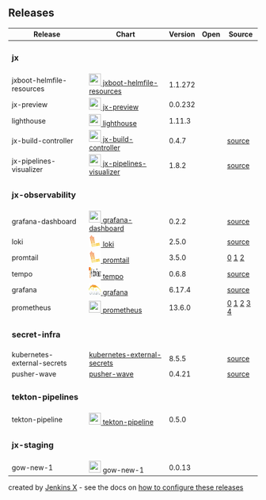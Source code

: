 ## Releases


<table class="table">
  <thead>
    <tr>
      <th scope="col">Release</th>
      <th scope="col">Chart</th>
      <th scope="col">Version</th>
      <th scope="col">Open</th>
      <th scope="col">Source</th>
    </tr>
  </thead>
  <tbody>
    <tr>
		      <td colspan='5'><h3>jx</h3></td>
		    </tr>
	    <tr>
	      <td>jxboot-helmfile-resources</td>
	      <td title='A Helm chart for the resources for JX Boot'><a href='https://github.com/jenkins-x-charts/jxboot-helmfile-resources'> <img src='https://raw.githubusercontent.com/jenkins-x/jenkins-x-website/master/images/logo/jenkinsx-icon-color.svg' width='24px' height='24px'> jxboot-helmfile-resources</a></td>
	      <td>1.1.272</td>
	      <td></td>
	      <td></td>
	    </tr>
    <tr>
	      <td>jx-preview</td>
	      <td title='This chart installs the jx-preview CRD and garbagecollection job '><a href='https://github.com/jenkins-x-plugins/jx-preview'> <img src='https://raw.githubusercontent.com/jenkins-x/jenkins-x-website/master/images/logo/jenkinsx-icon-color.svg' width='24px' height='24px'> jx-preview</a></td>
	      <td>0.0.232</td>
	      <td></td>
	      <td></td>
	    </tr>
    <tr>
	      <td>lighthouse</td>
	      <td title='This chart bootstraps installation of [Lighthouse](https://github.com/jenkins-x/lighthouse). '><a href='https://github.com/jenkins-x/lighthouse'> <img src='https://raw.githubusercontent.com/jenkins-x/jenkins-x-website/master/images/logo/jenkinsx-icon-color.svg' width='24px' height='24px'> lighthouse</a></td>
	      <td>1.11.3</td>
	      <td></td>
	      <td></td>
	    </tr>
    <tr>
	      <td>jx-build-controller</td>
	      <td title='Jenkins X next gen cloud CI / CD platform for Kubernetes'><a href='https://jenkins-x.io/'> <img src='https://raw.githubusercontent.com/jenkins-x/jenkins-x-website/master/images/logo/jenkinsx-icon-color.svg' width='24px' height='24px'> jx-build-controller</a></td>
	      <td>0.4.7</td>
	      <td></td>
	      <td><a href='https://github.com/jenkins-x-plugins/jx-build-controller'>source</a></td>
	    </tr>
    <tr>
	      <td>jx-pipelines-visualizer</td>
	      <td title='Web UI for Jenkins X, with a clear goal - visualize the pipelines - and their logs.'><a href='https://github.com/jenkins-x/jx-pipelines-visualizer'> <img src='https://raw.githubusercontent.com/jenkins-x/jenkins-x-website/master/images/logo/jenkinsx-icon-color.svg' width='24px' height='24px'> jx-pipelines-visualizer</a></td>
	      <td>1.8.2</td>
	      <td></td>
	      <td><a href='https://github.com/jenkins-x/jx-pipelines-visualizer'>source</a></td>
	    </tr>
    <tr>
		      <td colspan='5'><h3>jx-observability</h3></td>
		    </tr>
	    <tr>
	      <td>grafana-dashboard</td>
	      <td title='A helm chart for packaging Grafana dashboards for Jenkins X'><a href='https://github.com/jenkins-x-charts/grafana-dashboard'> <img src='https://avatars.githubusercontent.com/u/7195757' width='24px' height='24px'> grafana-dashboard</a></td>
	      <td>0.2.2</td>
	      <td></td>
	      <td><a href='https://github.com/jenkins-x-charts/grafana-dashboard'>source</a></td>
	    </tr>
    <tr>
	      <td>loki</td>
	      <td title='Loki: like Prometheus, but for logs.'><a href='https://grafana.com/loki'> <img src='https://raw.githubusercontent.com/grafana/loki/master/docs/sources/logo.png' width='24px' height='24px'> loki</a></td>
	      <td>2.5.0</td>
	      <td></td>
	      <td><a href='https://github.com/grafana/loki'>source</a></td>
	    </tr>
    <tr>
	      <td>promtail</td>
	      <td title='Promtail is an agent which ships the contents of local logs to a Loki instance'><a href='https://grafana.com/loki'> <img src='https://raw.githubusercontent.com/grafana/loki/master/docs/sources/logo.png' width='24px' height='24px'> promtail</a></td>
	      <td>3.5.0</td>
	      <td></td>
	      <td><a href='https://github.com/grafana/loki'>0</a> <a href='https://grafana.com/oss/loki/'>1</a> <a href='https://grafana.com/docs/loki/latest/'>2</a> </td>
	    </tr>
    <tr>
	      <td>tempo</td>
	      <td title='Grafana Tempo Single Binary Mode'><a href='https://grafana.net'> <img src='https://raw.githubusercontent.com/grafana/tempo/master/docs/tempo/website/logo_and_name.png' width='24px' height='24px'> tempo</a></td>
	      <td>0.6.8</td>
	      <td></td>
	      <td><a href='https://github.com/grafana/tempo'>source</a></td>
	    </tr>
    <tr>
	      <td>grafana</td>
	      <td title='The leading tool for querying and visualizing time series and metrics.'><a href='https://grafana.net'> <img src='https://raw.githubusercontent.com/grafana/grafana/master/public/img/logo_transparent_400x.png' width='24px' height='24px'> grafana</a></td>
	      <td>6.17.4</td>
	      <td></td>
	      <td><a href='https://github.com/grafana/grafana'>source</a></td>
	    </tr>
    <tr>
	      <td>prometheus</td>
	      <td title='Prometheus is a monitoring system and time series database.'><a href='https://prometheus.io/'> <img src='https://raw.githubusercontent.com/prometheus/prometheus.github.io/master/assets/prometheus_logo-cb55bb5c346.png' width='24px' height='24px'> prometheus</a></td>
	      <td>13.6.0</td>
	      <td></td>
	      <td><a href='https://github.com/prometheus/alertmanager'>0</a> <a href='https://github.com/prometheus/prometheus'>1</a> <a href='https://github.com/prometheus/pushgateway'>2</a> <a href='https://github.com/prometheus/node_exporter'>3</a> <a href='https://github.com/kubernetes/kube-state-metrics'>4</a> </td>
	    </tr>
    <tr>
		      <td colspan='5'><h3>secret-infra</h3></td>
		    </tr>
	    <tr>
	      <td>kubernetes-external-secrets</td>
	      <td title='Deprecated: Kubernetes External Secrets CustomResourceDefinition'><a href='https://github.com/external-secrets/kubernetes-external-secrets'> kubernetes-external-secrets</a></td>
	      <td>8.5.5</td>
	      <td></td>
	      <td><a href='https://github.com/external-secrets/kubernetes-external-secrets'>source</a></td>
	    </tr>
    <tr>
	      <td>pusher-wave</td>
	      <td title='wave chart that runs on kubernetes'><a href='https://github.com/pusher/wave'> pusher-wave</a></td>
	      <td>0.4.21</td>
	      <td></td>
	      <td><a href='https://github.com/pusher/wave'>source</a></td>
	    </tr>
    <tr>
		      <td colspan='5'><h3>tekton-pipelines</h3></td>
		    </tr>
	    <tr>
	      <td>tekton-pipeline</td>
	      <td title='A Helm chart for Tekton Pipelines'><a href='https://github.com/cdfoundation/tekton-helm-chart'> <img src='https://avatars2.githubusercontent.com/u/47602533' width='24px' height='24px'> tekton-pipeline</a></td>
	      <td>0.5.0</td>
	      <td></td>
	      <td></td>
	    </tr>
    <tr>
		      <td colspan='5'><h3>jx-staging</h3></td>
		    </tr>
	    <tr>
	      <td>gow-new-1</td>
	      <td title='A Helm chart for Kubernetes'> <img src='https://raw.githubusercontent.com/cdfoundation/artwork/master/jenkinsx/icon/color/jenkinsx-icon-color.png' width='24px' height='24px'> gow-new-1</td>
	      <td>0.0.13</td>
	      <td></td>
	      <td></td>
	    </tr>

  </tbody>
</table>

created by [Jenkins X](https://jenkins-x.io/) - see the docs on [how to configure these releases](https://jenkins-x.io/v3/develop/apps/)
